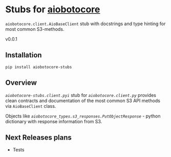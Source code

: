 # Stubs for [aiobotocore](https://github.com/aio-libs/aiobotocore)
`aiobotocore.client.AioBaseClient` stub with docstrings and type hinting for most common S3-methods.

v0.0.1

## Installation
```
pip install aiobotocore-stubs
```

## Overview
_`aiobotocore-stubs.client.pyi`_ stub for _`aiobotocore.client.py`_ provides clean contracts and
documentation of the most common S3 API methods via `AioBaseClient` class.

Objects like _`aiobotocore_types.s3_responses.PutObjectResponse`_ - python dictionary with response information from S3.

## Next Releases plans
- Tests
